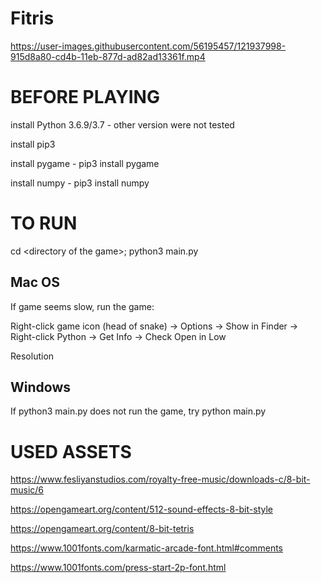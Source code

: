 # Fitris

https://user-images.githubusercontent.com/56195457/121937998-915d8a80-cd4b-11eb-877d-ad82ad13361f.mp4

# BEFORE PLAYING

install Python 3.6.9/3.7 - other version were not tested

install pip3

install pygame - pip3 install pygame

install numpy  - pip3 install numpy

# TO RUN

cd \<directory of the game\>; python3 main.py

## Mac OS

If game seems slow, run the game:

Right-click game icon (head of snake) -> Options -> Show in Finder -> Right-click Python -> Get Info -> Check Open in Low

Resolution

## Windows 

If python3 main.py does not run the game, try python main.py








# USED ASSETS

https://www.fesliyanstudios.com/royalty-free-music/downloads-c/8-bit-music/6

https://opengameart.org/content/512-sound-effects-8-bit-style

https://opengameart.org/content/8-bit-tetris

https://www.1001fonts.com/karmatic-arcade-font.html#comments

https://www.1001fonts.com/press-start-2p-font.html
